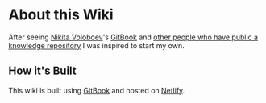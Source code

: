 # About this Wiki

After seeing [Nikita Voloboev](https://nikitavoloboev.xyz/)'s [GitBook](https://wiki.nikitavoloboev.xyz/) and [other people who have public a knowledge repository](https://github.com/RichardLitt/meta-knowledge#repositories) I was inspired to start my own.

## How it's Built

This wiki is built using [GitBook](https://github.com/GitbookIO/gitbook) and hosted on [Netlify](https://netlify.com/).
